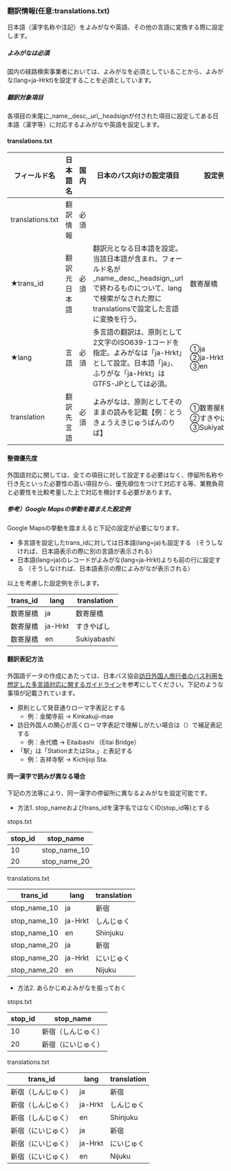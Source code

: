 ### 翻訳情報(任意:translations.txt)
日本語（漢字名称や注記）をよみがなや英語、その他の言語に変換する際に設定します。

##### よみがなは必須
国内の経路検索事業者においては、よみがなを必須としていることから、よみがな(lang=ja-Hrkt)を設定することを必須としています。

##### 翻訳対象項目
各項目の末尾に_name,_desc,_url,_headsignが付された項目に設定してある日本語（漢字等）に対応するよみがなや英語を設定します。

#### translations.txt

| フィールド名 | 日本語名 | 国内 | 日本のバス向けの設定項目 | 設定例 |
|------------------|--------------|------|------------|--------------|
| translations.txt | 翻訳情報 | 必須 |  |  |
| ★trans_id | 翻訳元日本語 | 必須 | 翻訳元となる日本語を設定。当該日本語が含まれ、フォールド名が_name,_desc,_headsign,_urlで終わるものについて、langで検索がなされた際にtranslationsで設定した言語に変換を行う。 | 数寄屋橋 |
| ★lang | 言語 | 必須 | 多言語の翻訳は、原則として2文字のISO639-1コードを指定。よみがなは「ja-Hrkt」として設定。日本語「ja」、ふりがな「ja-Hrkt」はGTFS-JPとしては必須。 | ①ja<br>②ja-Hrkt<br>③en |
| translation | 翻訳先言語 | 必須 | よみがなは、原則としてそのままの読みを記載【例：とうきょうえきじゅうばんのりば】 | ①数寄屋橋<br>②すきやばし<br>③Sukiyabashi |

#### 整備優先度
外国語対応に関しては、全ての項目に対して設定する必要はなく、停留所名称や行き先といった必要性の高い項目から、優先順位をつけて対応する等、業務負荷と必要性を比較考量した上で対応を検討する必要があります。

##### 参考）Google Mapsの挙動を踏まえた設定例
Google Mapsの挙動を踏まえると下記の設定が必要になります。

* 多言語を設定したtrans_idに対しては日本語(lang=ja)も設定する （そうしなければ、日本語表示の際に別の言語が表示される）
* 日本語(lang=ja)のレコードがよみがな(lang=ja-Hrkt)よりも前の行に設定する （そうしなければ、日本語表示の際によみがなが表示される）

以上を考慮した設定例を示します。

| trans_id | lang | translation |
|----------|---------|-------------|
| 数寄屋橋 | ja | 数寄屋橋 |
| 数寄屋橋 | ja-Hrkt | すきやばし |
| 数寄屋橋 | en | Sukiyabashi |

#### 翻訳表記方法
外国語データの作成にあたっては、日本バス協会[訪日外国人旅行者のバス利用を想定した多言語対応に関するガイドライン](http://www.bus.or.jp/news/tagengo.pdf)を参考にしてください。下記のような事項が記載されています。

* 原則として発音通りローマ字表記とする 
  * 例：金閣寺前 → Kinkakuji-mae
* 訪日外国人の関心が高くローマ字表記で理解しがたい場合は（）で補足表記する 
  * 例：永代橋 → Eitaibashi （Eitai Bridge）
* 「駅」は「StationまたはSta.」と表記する 
  * 例：吉祥寺駅 → Kichijoji Sta.

#### 同一漢字で読みが異なる場合
下記の方法等により、同一漢字の停留所に異なるよみがなを設定可能です。

* 方法1. stop_nameおよびtrans_idを漢字名ではなくID(stop_id等)とする

stops.txt

| stop_id | stop_name |
|---------|--------------|
| 10 | stop_name_10 |
| 20 | stop_name_20 |

translations.txt

| trans_id | lang | translation |
|--------------|---------|-------------|
| stop_name_10 | ja | 新宿 |
| stop_name_10 | ja-Hrkt | しんじゅく |
| stop_name_10 | en | Shinjuku |
| stop_name_20 | ja | 新宿 |
| stop_name_20 | ja-Hrkt | にいじゅく |
| stop_name_20 | en | Nijuku |

* 方法2. あらかじめよみがなを振っておく

stops.txt

| stop_id | stop_name |
|---------|--------------------|
| 10 | 新宿（しんじゅく） |
| 20 | 新宿（にいじゅく） |

translations.txt

| trans_id | lang | translation |
|--------------------|---------|-------------|
| 新宿（しんじゅく） | ja | 新宿 |
| 新宿（しんじゅく） | ja-Hrkt | しんじゅく |
| 新宿（しんじゅく） | en | Shinjuku |
| 新宿（にいじゅく） | ja | 新宿 |
| 新宿（にいじゅく） | ja-Hrkt | にいじゅく |
| 新宿（にいじゅく） | en | Nijuku |

